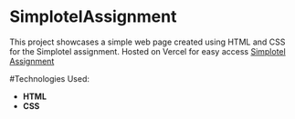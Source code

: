 # SimplotelAssignment
This project showcases a simple web page created using HTML and CSS for the Simplotel assignment. Hosted on Vercel for easy access
[Simplotel Assignment](http://127.0.0.1:5500/index.html)

#Technologies Used:
+ **HTML**
+ **CSS**
